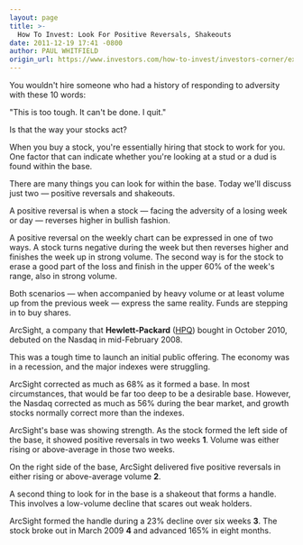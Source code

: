```yaml
---
layout: page
title: >-
  How To Invest: Look For Positive Reversals, Shakeouts
date: 2011-12-19 17:41 -0800
author: PAUL WHITFIELD
origin_url: https://www.investors.com/how-to-invest/investors-corner/excellent-stocks-often-make-positive-reversals/
---
```


You wouldn't hire someone who had a history of responding to adversity with these 10 words:

"This is too tough. It can't be done. I quit."

Is that the way your stocks act?

When you buy a stock, you're essentially hiring that stock to work for you. One factor that can indicate whether you're looking at a stud or a dud is found within the base.

There are many things you can look for within the base. Today we'll discuss just two — positive reversals and shakeouts.

A positive reversal is when a stock — facing the adversity of a losing week or day — reverses higher in bullish fashion.

A positive reversal on the weekly chart can be expressed in one of two ways. A stock turns negative during the week but then reverses higher and finishes the week up in strong volume. The second way is for the stock to erase a good part of the loss and finish in the upper 60% of the week's range, also in strong volume.

Both scenarios — when accompanied by heavy volume or at least volume up from the previous week — express the same reality. Funds are stepping in to buy shares.

ArcSight, a company that **Hewlett-Packard** ([HPQ](https://research.investors.com/quote.aspx?symbol=HPQ)) bought in October 2010, debuted on the Nasdaq in mid-February 2008.

This was a tough time to launch an initial public offering. The economy was in a recession, and the major indexes were struggling.

ArcSight corrected as much as 68% as it formed a base. In most circumstances, that would be far too deep to be a desirable base. However, the Nasdaq corrected as much as 56% during the bear market, and growth stocks normally correct more than the indexes.

ArcSight's base was showing strength. As the stock formed the left side of the base, it showed positive reversals in two weeks **1**. Volume was either rising or above-average in those two weeks.

On the right side of the base, ArcSight delivered five positive reversals in either rising or above-average volume **2**.

A second thing to look for in the base is a shakeout that forms a handle. This involves a low-volume decline that scares out weak holders.

ArcSight formed the handle during a 23% decline over six weeks **3**. The stock broke out in March 2009 **4** and advanced 165% in eight months.
